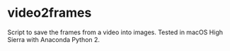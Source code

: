 # video2frames

Script to save the frames from a video into images.
Tested in macOS High Sierra with Anaconda Python 2.
